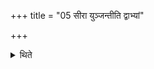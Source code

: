 +++
title = "05 सीरा युञ्जन्तीति द्वाभ्यां"

+++

<details><summary>थिते</summary>

सीरा युञ्जन्तीति द्वाभ्यां सीरं युनक्ति षड्गवं द्वादशगवं चतुर्विंशतिगवं वा ५
</details>

